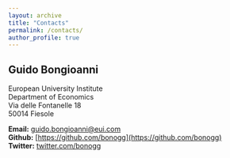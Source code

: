 ```yaml
---
layout: archive
title: "Contacts"
permalink: /contacts/
author_profile: true
---
```


## Guido Bongioanni  
European University Institute  
Department of Economics  
Via delle Fontanelle 18  
50014 Fiesole  
  
**Email:** [guido.bongioanni@eui.com](guido.bongioanni@eui.com)  
**Github:** [https://github.com/bonogg](https://github.com/bonogg)  
**Twitter:** [twitter.com/bonogg](https://twitter.com/bonogg)  